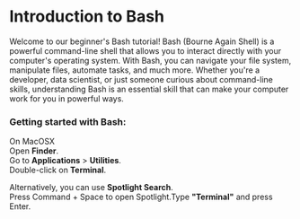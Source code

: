 # Introduction to Bash 

Welcome to our beginner's Bash tutorial! Bash (Bourne Again Shell) is a powerful command-line shell that allows you to interact directly with your computer's operating system. With Bash, you can navigate your file system, manipulate files, automate tasks, and much more. Whether you're a developer, data scientist, or just someone curious about command-line skills, understanding Bash is an essential skill that can make your computer work for you in powerful ways.

### Getting started with Bash:

On MacOSX <br>
Open **Finder**. <br>
Go to **Applications** > **Utilities**. <br> 
Double-click on **Terminal**.<br>

Alternatively, you can use **Spotlight Search**. <br>
Press Command + Space to open Spotlight.Type **"Terminal"** and press Enter.<br>
